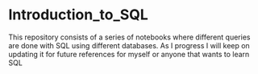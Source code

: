 # Introduction_to_SQL
This repository consists of a series of notebooks where different queries are done with SQL using different databases. As I progress I will keep on updating it for future references for myself or anyone that wants to learn SQL
